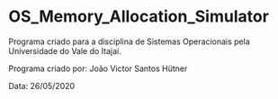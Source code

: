 # OS_Memory_Allocation_Simulator

Programa criado para a disciplina de Sistemas Operacionais pela Universidade do Vale do Itajaí.

Programa criado por: João Victor Santos Hütner

Data: 26/05/2020

